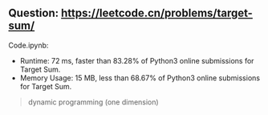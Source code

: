## Question: https://leetcode.cn/problems/target-sum/

Code.ipynb:
* Runtime: 72 ms, faster than 83.28% of Python3 online submissions for Target Sum.
* Memory Usage: 15 MB, less than 68.67% of Python3 online submissions for Target Sum.
> dynamic programming (one dimension)

